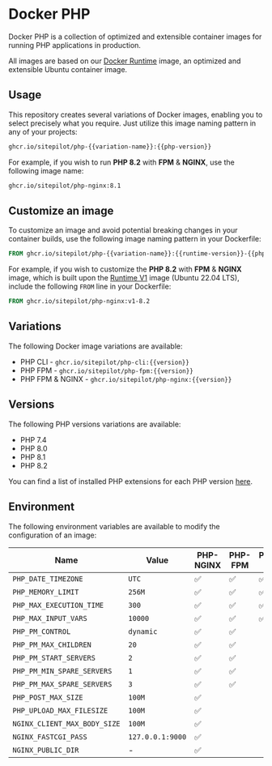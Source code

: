 # Docker PHP

Docker PHP is a collection of optimized and extensible container images for running PHP applications in production.

All images are based on our [Docker Runtime](https://github.com/sitepilot/docker-runtime) image, an optimized and
extensible Ubuntu container image.

## Usage

This repository creates several variations of Docker images, enabling you to select precisely what you require. Just
utilize this image naming pattern in any of your projects:

```bash
ghcr.io/sitepilot/php-{{variation-name}}:{{php-version}}
```

For example, if you wish to run **PHP 8.2** with **FPM** & **NGINX**, use the following image name:

```bash
ghcr.io/sitepilot/php-nginx:8.1
```

## Customize an image

To customize an image and avoid potential breaking changes in your container builds, use the following image naming pattern in your Dockerfile:

```Dockerfile
FROM ghcr.io/sitepilot/php-{{variation-name}}:{{runtime-version}}-{{php-version}}
```

For example, if you wish to customize the **PHP 8.2** with **FPM** & **NGINX** image, which is built upon
the [Runtime V1](https://github.com/sitepilot/docker-runtime/tree/1.x) image (Ubuntu 22.04 LTS), include the
following `FROM` line in your Dockerfile:

```Dockerfile
FROM ghcr.io/sitepilot/php-nginx:v1-8.2
```

## Variations

The following Docker image variations are available:

* PHP CLI - `ghcr.io/sitepilot/php-cli:{{version}}`
* PHP FPM - `ghcr.io/sitepilot/php-fpm:{{version}}`
* PHP FPM & NGINX - `ghcr.io/sitepilot/php-nginx:{{version}}`

## Versions

The following PHP versions variations are available:

* PHP 7.4
* PHP 8.0
* PHP 8.1
* PHP 8.2

You can find a list of installed PHP extensions for each PHP version [here](./src/packages).

## Environment

The following environment variables are available to modify the configuration of an image:

| Name                         | Value            | PHP-NGINX | PHP-FPM | PHP-CLI |
|------------------------------|------------------|-----------|---------|---------|
| `PHP_DATE_TIMEZONE`          | `UTC`            | ✅         | ✅       | ✅       |
| `PHP_MEMORY_LIMIT`           | `256M`           | ✅         | ✅       | ✅       |
| `PHP_MAX_EXECUTION_TIME`     | `300`            | ✅         | ✅       | ✅       |
| `PHP_MAX_INPUT_VARS`         | `10000`          | ✅         | ✅       | ✅       |
| `PHP_PM_CONTROL`             | `dynamic`        | ✅         | ✅       |         |
| `PHP_PM_MAX_CHILDREN`        | `20`             | ✅         | ✅       |         |
| `PHP_PM_START_SERVERS`       | `2`              | ✅         | ✅       |         |
| `PHP_PM_MIN_SPARE_SERVERS`   | `1`              | ✅         | ✅       |         |
| `PHP_PM_MAX_SPARE_SERVERS`   | `3`              | ✅         | ✅       |         |
| `PHP_POST_MAX_SIZE`          | `100M`           | ✅         |         |         |
| `PHP_UPLOAD_MAX_FILESIZE`    | `100M`           | ✅         |         |         |
| `NGINX_CLIENT_MAX_BODY_SIZE` | `100M`           | ✅         |         |         |
| `NGINX_FASTCGI_PASS`         | `127.0.0.1:9000` | ✅         |         |         |
| `NGINX_PUBLIC_DIR`           | -                | ✅         |         |         |
